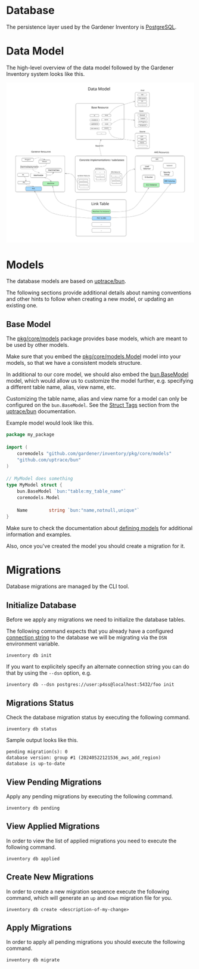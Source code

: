 # Database

The persistence layer used by the Gardener Inventory is
[PostgreSQL](https://www.postgresql.org/).

# Data Model

The high-level overview of the data model followed by the Gardener Inventory
system looks like this.

![Data Model](./images/data-model.svg)

# Models

The database models are based on [uptrace/bun](https://github.com/uptrace/bun).

The following sections provide additional details about naming conventions and
other hints to follow when creating a new model, or updating an existing one.

## Base Model

The [pkg/core/models](./pkg/core/models) package provides base models, which are
meant to be used by other models.

Make sure that you embed the [pkg/core/models.Model](./pkg/core/models) model
into your models, so that we have a consistent models structure.

In additional to our core model, we should also embed the
[bun.BaseModel](https://pkg.go.dev/github.com/uptrace/bun#BaseModel) model,
which would allow us to customize the model further, e.g. specifying a
different table name, alias, view name, etc.

Customizing the table name, alias and view name for a model can only be
configured on the `bun.BaseModel`. See the
[Struct Tags](https://bun.uptrace.dev/guide/models.html#struct-tags) section from the
[uptrace/bun](https://bun.uptrace.dev/guide/) documentation.

Example model would look like this.

``` go
package my_package

import (
	coremodels "github.com/gardener/inventory/pkg/core/models"
	"github.com/uptrace/bun"
)

// MyModel does something
type MyModel struct {
	bun.BaseModel `bun:"table:my_table_name"`
	coremodels.Model

	Name        string `bun:"name,notnull,unique"`
}
```

Make sure to check the documentation about [defining
models](https://bun.uptrace.dev/guide/models.html) for additional information
and examples.

Also, once you've created the model you should create a migration for it.

# Migrations

Database migrations are managed by the CLI tool.

## Initialize Database

Before we apply any migrations we need to initialize the database tables.

The following command expects that you already have a configured
[connection string](https://www.postgresql.org/docs/current/libpq-connect.html#LIBPQ-CONNSTRING)
to the database we will be migrating via the `DSN` environment variable.

``` shell
inventory db init
```

If you want to explicitely specify an alternate connection string you can do
that by using the `--dsn` option, e.g.

``` shell
inventory db --dsn postgres://user:p4ss@localhost:5432/foo init
```

## Migrations Status

Check the database migration status by executing the following command.

``` shell
inventory db status
```

Sample output looks like this.

``` text
pending migration(s): 0
database version: group #1 (20240522121536_aws_add_region)
database is up-to-date
```

## View Pending Migrations

Apply any pending migrations by executing the following command.

``` shell
inventory db pending
```

## View Applied Migrations

In order to view the list of applied migrations you need to execute the
following command.

``` text
inventory db applied
```

## Create New Migrations

In order to create a new migration sequence execute the following command, which
will generate an `up` and `down` migration file for you.

``` shell
inventory db create <description-of-my-change>
```

## Apply Migrations

In order to apply all pending migrations you should execute the following
command.

``` shell
inventory db migrate
```
